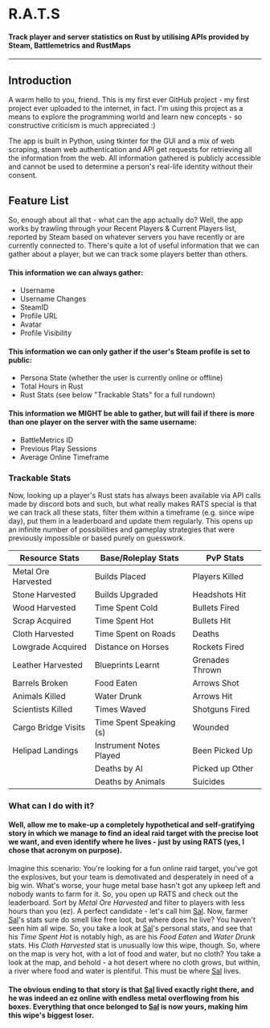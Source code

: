 # R.A.T.S
#### Track player and server statistics on Rust by utilising APIs provided by Steam, Battlemetrics and RustMaps
----
## Introduction
A warm hello to you, friend. This is my first ever GitHub project - my first project ever uploaded to the internet, in fact.
I'm using this project as a means to explore the programming world and learn new concepts - so constructive criticism is much appreciated :)

The app is built in Python, using tkinter for the GUI and a mix of web scraping, steam web authentication and API get requests for retrieving all the information from the web. All information gathered is publicly accessible and cannot be used to determine a person's real-life identity without their consent.


## Feature List
So, enough about all that - what can the app actually do?
Well, the app works by trawling through your Recent Players & Current Players list, reported by Steam based on whatever servers you have recently or are currently connected to. There's quite a lot of useful information that we can gather about a player, but we can track some players better than others. 

#### This information we can always gather:
* Username
* Username Changes
* SteamID
* Profile URL
* Avatar
* Profile Visibility

#### This information we can only gather if the user's Steam profile is set to public:
* Persona State (whether the user is currently online or offline)
* Total Hours in Rust
* Rust Stats (see below "Trackable Stats" for a full rundown)

#### This information we MIGHT be able to gather, but will fail if there is more than one player on the server with the same username:
* BattleMetrics ID
* Previous Play Sessions
* Average Online Timeframe


### Trackable Stats
Now, looking up a player's Rust stats has always been available via API calls made by discord bots and such, but what really makes RATS special is that we can track all these stats, filter them within a timeframe (e.g. since wipe day), put them in a leaderboard and update them regularly. This opens up an infinite number of possibilities and gameplay strategies that were previously impossible or based purely on guesswork.

| Resource Stats      | Base/Roleplay Stats     | PvP Stats
|---------------------|-------------------------|--------
| Metal Ore Harvested | Builds Placed           | Players Killed
| Stone Harvested     | Builds Upgraded         | Headshots Hit
| Wood Harvested      | Time Spent Cold         | Bullets Fired
| Scrap Acquired      | Time Spent Hot          | Bullets Hit
| Cloth Harvested     | Time Spent on Roads     | Deaths
| Lowgrade Acquired   | Distance on Horses      | Rockets Fired
| Leather Harvested   | Blueprints Learnt       | Grenades Thrown
| Barrels Broken      | Food Eaten              | Arrows Shot
| Animals Killed      | Water Drunk             | Arrows Hit
| Scientists Killed   | Times Waved             | Shotguns Fired
| Cargo Bridge Visits | Time Spent Speaking (s) | Wounded
| Helipad Landings    | Instrument Notes Played | Been Picked Up
|                     | Deaths by AI            | Picked up Other
|                     | Deaths by Animals       | Suicides


### What can I do with it?

#### Well, allow me to make-up a completely hypothetical and self-gratifying story in which we manage to find an ideal raid target with the precise loot we want, and even identify where he lives - just by using RATS (yes, I chose that acronym on purpose). 

Imagine this scenario: You're looking for a fun online raid target, you've got the explosives, but your team is demotivated and desperately in need of a big win. What's worse, your huge metal base hasn't got any upkeep left and nobody wants to farm for it. So, you open up RATS and check out the leaderboard. Sort by *Metal Ore Harvested* and filter to players with less hours than you (ez). A perfect candidate - let's call him [Sal](https://tinyurl.com/2e95md6d). Now, farmer [Sal](https://tinyurl.com/2e95md6d)'s stats sure do smell like free loot, but where does he live? You haven't seen him all wipe. So, you take a look at [Sal](https://tinyurl.com/2e95md6d)'s personal stats, and see that his *Time Spent Hot* is notably high, as are his *Food Eaten* and *Water Drunk* stats. His *Cloth Harvested* stat is unusually low this wipe, though. So, where on the map is very hot, with a lot of food and water, but no cloth? You take a look at the map, and behold - a hot desert where no cloth grows, but within, a river where food and water is plentiful. This must be where [Sal](https://tinyurl.com/2e95md6d) lives.

#### The obvious ending to that story is that [Sal](https://tinyurl.com/2e95md6d) lived exactly right there, and he was indeed an ez online with endless metal overflowing from his boxes. Everything that once belonged to [Sal](https://tinyurl.com/2e95md6d) is now yours, making him this wipe's biggest loser.

